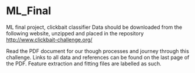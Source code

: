 # ML_Final
ML final project, clickbait classifier
Data should be downloaded from the following website, unzipped and placed in the repository
http://www.clickbait-challenge.org/

Read the PDF document for our though processes and journey through this challenge. 
Links to all data and references can be found on the last page of the PDF.
Feature extraction and fitting files are labelled as such. 